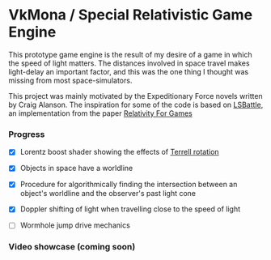 # VkMona / Special Relativistic Game Engine

This prototype game engine is the result of my desire of a game in which the speed of light matters. The distances involved in space travel makes light-delay an important factor, and this was the one thing I thought was missing from most space-simulators.

This project was mainly motivated by the Expeditionary Force novels written by Craig Alanson. The inspiration for some of the code is based on [LSBattle](https://github.com/sogebu/LSBattle), an implementation from the paper [Relativity For Games](https://arxiv.org/abs/1703.07063)

### Progress

- [x] Lorentz boost shader showing the effects of [Terrell rotation](https://en.wikipedia.org/wiki/Terrell_rotation)
- [x] Objects in space have a worldline
- [x] Procedure for algorithmically finding the intersection between an object's worldline and the observer's past light cone
- [x] Doppler shifting of light when travelling close to the speed of light
- [ ] Wormhole jump drive mechanics 


### Video showcase (coming soon)